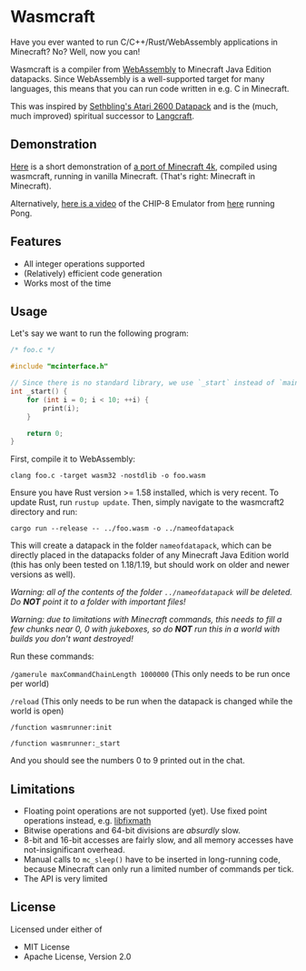 # Wasmcraft

Have you ever wanted to run C/C++/Rust/WebAssembly applications in Minecraft? No? Well, now you can!

Wasmcraft is a compiler from [WebAssembly](https://webassembly.org/) to Minecraft Java Edition datapacks.
Since WebAssembly is a well-supported target for many languages, this means that you can run code
written in e.g. C in Minecraft.

This was inspired by [Sethbling's Atari 2600 Datapack](https://youtu.be/mq7T5_xH24M) and is the (much, much improved) spiritual successor to [Langcraft](https://github.com/SuperTails/langcraft).

## Demonstration

[Here](https://youtu.be/5jEyaGQFP0g) is a short demonstration of [a port of Minecraft 4k](https://github.com/SuperTails/Minecraft4k-For-Wasmcraft),
compiled using wasmcraft, running in vanilla Minecraft. (That's right: Minecraft in Minecraft).

Alternatively, [here is a video](https://youtu.be/jrMrde9tQlg) of the CHIP-8 Emulator from [here](https://github.com/JamesGriffin/CHIP-8-Emulator) running Pong.

## Features

* All integer operations supported
* (Relatively) efficient code generation
* Works most of the time

## Usage

Let's say we want to run the following program:

```c
/* foo.c */

#include "mcinterface.h"

// Since there is no standard library, we use `_start` instead of `main`
int _start() {
	for (int i = 0; i < 10; ++i) {
		print(i);
	}

	return 0;
}
```

First, compile it to WebAssembly:

`clang foo.c -target wasm32 -nostdlib -o foo.wasm`

Ensure you have Rust version >= 1.58 installed, which is very recent. To update Rust, run `rustup update`.
Then, simply navigate to the wasmcraft2 directory and run:

`cargo run --release -- ../foo.wasm -o ../nameofdatapack`

This will create a datapack in the folder `nameofdatapack`, which can be directly placed in the datapacks folder
of any Minecraft Java Edition world (this has only been tested on 1.18/1.19, but should work on older and newer versions as well).

*Warning: all of the contents of the folder `../nameofdatapack` will be deleted.
Do **NOT** point it to a folder with important files!*

*Warning: due to limitations with Minecraft commands, this needs to fill a few chunks near 0, 0 with jukeboxes,
so do **NOT** run this in a world with builds you don't want destroyed!*

Run these commands:

`/gamerule maxCommandChainLength 1000000` (This only needs to be run once per world)

`/reload` (This only needs to be run when the datapack is changed while the world is open)

`/function wasmrunner:init`

`/function wasmrunner:_start`

And you should see the numbers 0 to 9 printed out in the chat.

## Limitations

* Floating point operations are not supported (yet).
Use fixed point operations instead, e.g. [libfixmath](https://github.com/PetteriAimonen/libfixmath)
* Bitwise operations and 64-bit divisions are *absurdly* slow.
* 8-bit and 16-bit accesses are fairly slow, and all memory accesses have not-insignificant overhead.
* Manual calls to `mc_sleep()` have to be inserted in long-running code,
because Minecraft can only run a limited number of commands per tick.
* The API is very limited

## License

Licensed under either of
* MIT License
* Apache License, Version 2.0